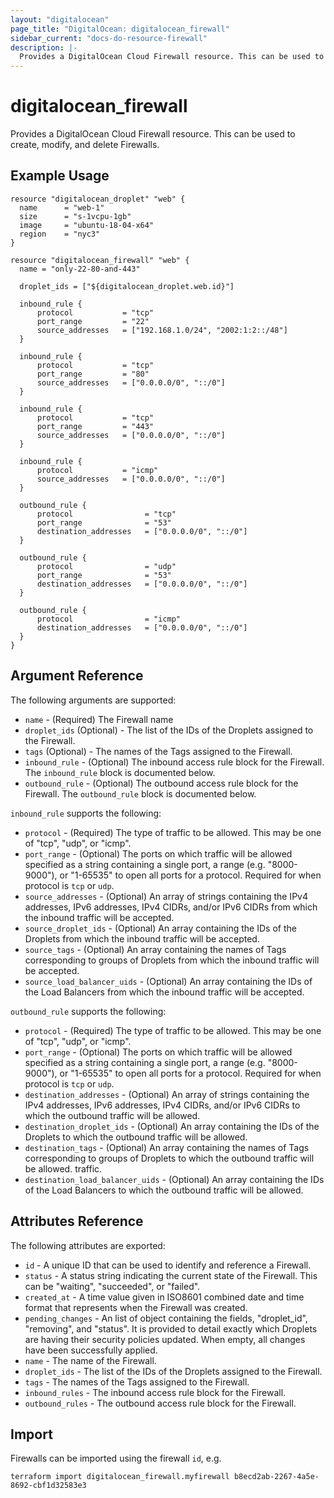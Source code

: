 ```yaml
---
layout: "digitalocean"
page_title: "DigitalOcean: digitalocean_firewall"
sidebar_current: "docs-do-resource-firewall"
description: |-
  Provides a DigitalOcean Cloud Firewall resource. This can be used to create, modify, and delete Firewalls.
---
```


# digitalocean\_firewall

Provides a DigitalOcean Cloud Firewall resource. This can be used to create,
modify, and delete Firewalls.

## Example Usage

```hcl
resource "digitalocean_droplet" "web" {
  name      = "web-1"
  size      = "s-1vcpu-1gb"
  image     = "ubuntu-18-04-x64"
  region    = "nyc3"
}

resource "digitalocean_firewall" "web" {
  name = "only-22-80-and-443"

  droplet_ids = ["${digitalocean_droplet.web.id}"]

  inbound_rule {
      protocol           = "tcp"
      port_range         = "22"
      source_addresses   = ["192.168.1.0/24", "2002:1:2::/48"]
  }

  inbound_rule {
      protocol           = "tcp"
      port_range         = "80"
      source_addresses   = ["0.0.0.0/0", "::/0"]
  }

  inbound_rule {
      protocol           = "tcp"
      port_range         = "443"
      source_addresses   = ["0.0.0.0/0", "::/0"]
  }

  inbound_rule {
      protocol           = "icmp"
      source_addresses   = ["0.0.0.0/0", "::/0"]
  }

  outbound_rule {
      protocol                = "tcp"
      port_range              = "53"
      destination_addresses   = ["0.0.0.0/0", "::/0"]
  }

  outbound_rule {
      protocol                = "udp"
      port_range              = "53"
      destination_addresses   = ["0.0.0.0/0", "::/0"]
  }

  outbound_rule {
      protocol                = "icmp"
      destination_addresses   = ["0.0.0.0/0", "::/0"]
  }
}
```

## Argument Reference

The following arguments are supported:

* `name` - (Required) The Firewall name
* `droplet_ids` (Optional) - The list of the IDs of the Droplets assigned
  to the Firewall.
* `tags` (Optional) - The names of the Tags assigned to the Firewall.
* `inbound_rule` - (Optional) The inbound access rule block for the Firewall.
  The `inbound_rule` block is documented below.
* `outbound_rule` - (Optional) The outbound access rule block for the Firewall.
  The `outbound_rule` block is documented below.

`inbound_rule` supports the following:

* `protocol` - (Required) The type of traffic to be allowed.
  This may be one of "tcp", "udp", or "icmp".
* `port_range` - (Optional) The ports on which traffic will be allowed
  specified as a string containing a single port, a range (e.g. "8000-9000"),
  or "1-65535" to open all ports for a protocol. Required for when protocol is
  `tcp` or `udp`.
* `source_addresses` - (Optional) An array of strings containing the IPv4
  addresses, IPv6 addresses, IPv4 CIDRs, and/or IPv6 CIDRs from which the
  inbound traffic will be accepted.
* `source_droplet_ids` - (Optional) An array containing the IDs of
  the Droplets from which the inbound traffic will be accepted.
* `source_tags` - (Optional) An array containing the names of Tags
  corresponding to groups of Droplets from which the inbound traffic
  will be accepted.
* `source_load_balancer_uids` - (Optional) An array containing the IDs
  of the Load Balancers from which the inbound traffic will be accepted.

`outbound_rule` supports the following:

* `protocol` - (Required) The type of traffic to be allowed.
  This may be one of "tcp", "udp", or "icmp".
* `port_range` - (Optional) The ports on which traffic will be allowed
  specified as a string containing a single port, a range (e.g. "8000-9000"),
  or "1-65535" to open all ports for a protocol. Required for when protocol is
  `tcp` or `udp`.
* `destination_addresses` - (Optional) An array of strings containing the IPv4
  addresses, IPv6 addresses, IPv4 CIDRs, and/or IPv6 CIDRs to which the
  outbound traffic will be allowed.
* `destination_droplet_ids` - (Optional) An array containing the IDs of
  the Droplets to which the outbound traffic will be allowed.
* `destination_tags` - (Optional) An array containing the names of Tags
  corresponding to groups of Droplets to which the outbound traffic will
  be allowed.
  traffic.
* `destination_load_balancer_uids` - (Optional) An array containing the IDs
  of the Load Balancers to which the outbound traffic will be allowed.


## Attributes Reference

The following attributes are exported:

* `id` - A unique ID that can be used to identify and reference a Firewall.
* `status` - A status string indicating the current state of the Firewall.
  This can be "waiting", "succeeded", or "failed".
* `created_at` - A time value given in ISO8601 combined date and time format
  that represents when the Firewall was created.
* `pending_changes` - An list of object containing the fields, "droplet_id",
  "removing", and "status".  It is provided to detail exactly which Droplets
  are having their security policies updated.  When empty, all changes
  have been successfully applied.
* `name` - The name of the Firewall.
* `droplet_ids` - The list of the IDs of the Droplets assigned to
  the Firewall.
* `tags` - The names of the Tags assigned to the Firewall.
* `inbound_rules` - The inbound access rule block for the Firewall.
* `outbound_rules` - The outbound access rule block for the Firewall.

## Import

Firewalls can be imported using the firewall `id`, e.g.

```
terraform import digitalocean_firewall.myfirewall b8ecd2ab-2267-4a5e-8692-cbf1d32583e3
```
